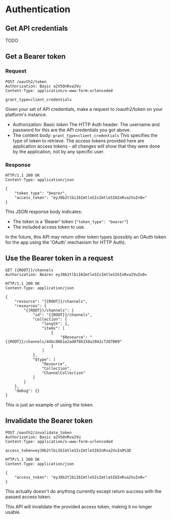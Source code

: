 # Authentication

## Get API credentials

TODO

## Get a Bearer token

### Request

```
POST /oauth2/token
Authorization: Basic a2V5OnRva2Vu
Content-Type: application/x-www-form-urlencoded

grant_type=client_credentials
```

Given your set of API credentials, make a request to /oauth2/token on your platform's instance. 

- Authorization: Basic *token* 
  The HTTP Auth header. The username and password for this are the API credentials you got above.
- The content body: ``grant_type=client_credentials``
  This specifies the type of token to retrieve. The access tokens provided here are application access tokens - all changes
  will show that they were done by the application, not by any specific user.

### Response

```
HTTP/1.1 200 OK
Content-Type: application/json

{
	"token_type": "bearer",
	"access_token": "eyJ0b2tlbiI6ImtleSIsImtleSI6InRva2VuIn0="
}
```

This JSON response body indicates:

- The token is a 'Bearer' token (``"token_type": "bearer"``)
- The included access token to use.

In the future, this API may return other token types (possibly an OAuth token for the app using the 'OAuth' mechanism for HTTP Auth).

## Use the Bearer token in a request

```
GET {{ROOT}}/channels
Authorization: Bearer eyJ0b2tlbiI6ImtleSIsImtleSI6InRva2VuIn0=

HTTP/1.1 200 OK
Content-Type: application/json

{
    "resource": "{{ROOT}}/channels",
    "resources": {
        "{{ROOT}}/channels": {
            "id": "{{ROOT}}/channels", 
            "collection": {
                "length": 1,
                "items": [
                    {
                        "$Resource": "{{ROOT}}/channels/44bc0861e2ad8f8b158a2842c7207009"
                    }
                ]
            },
            "$type": [
                "Resource",
                "Collection",
                "ChannelCollection"
            ]
        }
    },
    "debug": {}
}
```

This is just an example of using the token.

## Invalidate the Bearer token

```
POST /oauth2/invalidate_token
Authorization: Basic a2V5OnRva2Vu
Content-Type: application/x-www-form-urlencoded

access_token=eyJ0b2tlbiI6ImtleSIsImtleSI6InRva2VuIn0%3D

HTTP/1.1 200 OK
Content-Type: application/json

{
	"access_token": "eyJ0b2tlbiI6ImtleSIsImtleSI6InRva2VuIn0="
}
```

<span class='warning'>This actually doesn't do anything currently except return success with the passed access token.</span>

This API will invalidate the provided access token, making it no longer usable.


